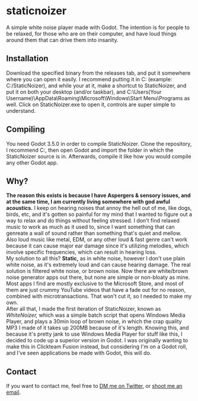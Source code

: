 # staticnoizer
A simple white noise player made with Godot. The intention is for people to be relaxed, for those who are on their computer, and have loud things around them that can drive them into insanity.
## Installation
Download the specified binary from the releases tab, and put it somewhere where you can open it easily. I recommend putting it in C: (example: C:/StaticNoizer), and while your at it, make a shortcut to StaticNoizer, and put it on both your desktop (and/or taskbar), and C:\Users\(Your Username)\AppData\Roaming\Microsoft\Windows\Start Menu\Programs as well. Click on StaticNoizer.exe to open it, controls are super simple to understand.
## Compiling
You need Godot 3.5.0 in order to compile StaticNoizer. Clone the repository, I recommend C:, then open Godot and import the folder in which the StaticNoizer source is in. Afterwards, compile it like how you would compile any other Godot app.
## Why?
**The reason this exists is because I have Aspergers & sensory issues, and at the same time, I am currently living somewhere with god awful acoustics.** I keep on hearing noises that annoy the hell out of me, like dogs, birds, etc, and it's gotten so painful for my mind that I wanted to figure out a way to relax and do things without feeling stressed. I don't find relaxed music to work as much as it used to, since I want something that can genreate a wall of sound rather than something that's quiet and mellow. Also loud music like metal, EDM, or any other loud & fast genre can't work because it can cause major ear damage since it's utilizing melodies, which involve specific frequencies, which can result in hearing loss.<br>
My solution to all this? **Static,** as in white noise, however I don't use plain white noise, as it's extremely loud and can cause hearing damage. The real solution is filtered white noise, or brown noise. Now there are white/brown noise generator apps out there, but none are simple or non-bloaty as mine. Most apps I find are mostly exclusive to the Microsoft Store, and most of them are just crummy YouTube videos that have a fade out for no reason, combined with microtransactions. That won't cut it, so I needed to make my own.<br>
After all that, I made the first iteration of StaticNoizer, known as *WhiteNoizer,* which was a simple batch script that opens Windows Media Player, and plays a 30min loop of brown noise, in which the crap quality MP3 I made of it takes up 200MB because of it's length. Knowing this, and because it's pretty jank to use Windows Media Player for stuff like this, I decided to code up a superior version in Godot. I was originally wanting to make this in Clickteam Fusion instead, but considering I'm on a Godot roll, and I've seen applications be made with Godot, this will do.
## Contact
If you want to contact me, feel free to [DM me on Twitter](https://twitter.com/stixc_charles), or [shoot me an email](mailto:contact@stixc.lol).